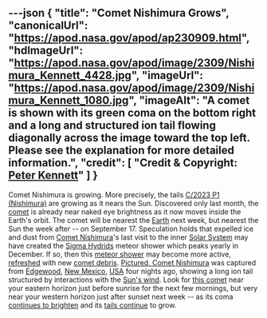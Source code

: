 ---json
{
  "title": "Comet Nishimura Grows",
  "canonicalUrl": "https://apod.nasa.gov/apod/ap230909.html",
  "hdImageUrl": "https://apod.nasa.gov/apod/image/2309/Nishimura_Kennett_4428.jpg",
  "imageUrl": "https://apod.nasa.gov/apod/image/2309/Nishimura_Kennett_1080.jpg",
  "imageAlt": "A comet is shown with its green coma on the bottom right and a long and structured ion tail flowing diagonally across the image toward the top left. Please see the explanation for more detailed information.",
  "credit": [
    "Credit & Copyright: [Peter Kennett](https://www.instagram.com/kennettphotography/)"
  ]
}
---

Comet Nishimura is growing. More precisely, the tails [C/2023 P1 (Nishimura)](https://en.wikipedia.org/wiki/C/2023_P1_(Nishimura)) are growing as it nears the Sun. Discovered only last month, the [comet](https://spaceplace.nasa.gov/comets/en/) is already near naked eye brightness as it now moves inside the Earth's orbit. The comet will be nearest the [Earth](https://solarsystem.nasa.gov/planets/earth/overview/) next week, but nearest the Sun the week after -- on September 17. Speculation holds that expelled ice and dust from [Comet Nishimura](https://apod.nasa.gov/apod/ap230821.html)'s last visit to the inner [Solar System](https://solarsystem.nasa.gov/solar-system/our-solar-system/in-depth/) may have created the [Sigma Hydrids](https://en.wikipedia.org/wiki/Sigma_Hydrids) meteor shower which peaks yearly in December. If so, then this [meteor shower](https://apod.nasa.gov/apod/ap180808.html) may become more active, [refreshed](https://assets.rebelmouse.io/eyJhbGciOiJIUzI1NiIsInR5cCI6IkpXVCJ9.eyJpbWFnZSI6Imh0dHBzOi8vYXNzZXRzLnJibC5tcy80MTY0MTI3L29yaWdpbi5qcGciLCJleHBpcmVzX2F0IjoxNzA1Mzg5MjY1fQ.6M9vsWms-VGr9rPN1WvxANS2gjpEtNTYtBqtc4CDEZ8/img.jpg) with new [comet debris](https://apod.nasa.gov/apod/ap171106.html). [Pictured, Comet Nishimura](https://www.facebook.com/media/set/?set=a.287149497346968&type=3) was captured from [Edgewood](https://en.wikipedia.org/wiki/Edgewood,_New_Mexico), [New Mexico](https://en.wikipedia.org/wiki/New_Mexico), [USA](https://en.wikipedia.org/wiki/United_States) four nights ago, showing a long ion tail structured by interactions with the [Sun's wind](https://solarsystem.nasa.gov/resources/2288/the-solar-wind-across-our-solar-system/). Look for [this comet](https://earthsky.org/tonight/new-comet-c-2023-p1-nishimura-bright-august-september-october-2023/) near your eastern horizon just before sunrise for the next few mornings, but very near your western horizon just after sunset next week -- as its coma [continues to brighten](http://www.aerith.net/comet/catalog/2023P1/2023P1.html) and its [tails continue](https://apod.nasa.gov/apod/ap131117.html) to grow.

